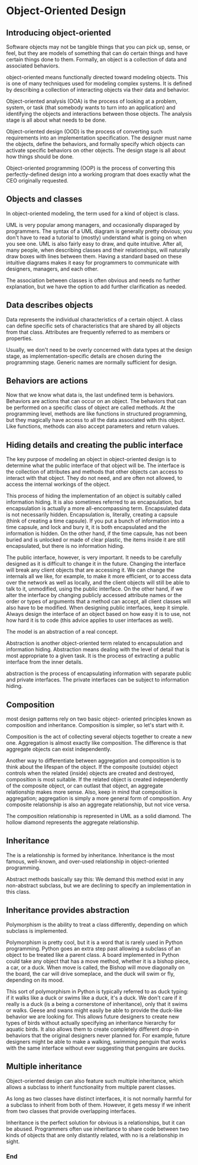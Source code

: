 # Object-Oriented Design

## Introducing object-oriented

Software objects may not be tangible things that you can pick up, sense, or feel, but they are models of something that can do certain things and have certain things done to them. Formally, an object is a collection of data and associated behaviors.

object-oriented means functionally directed toward modeling objects. This is one of many techniques used for modeling complex systems. It is defined by describing a collection of interacting objects via their data and behavior.

Object-oriented analysis (OOA) is the process of looking at a problem, system, or task (that somebody wants to turn into an application) and identifying the objects and interactions between those objects. The analysis stage is all about what needs to be done.

Object-oriented design (OOD) is the process of converting such requirements into an implementation specification. The designer must name the objects, define the behaviors, and formally specify which objects can activate specific behaviors on other objects. The design stage is all about how things should be done.

Object-oriented programming (OOP) is the process of converting this perfectly-defined design into a working program that does exactly what the CEO originally requested.

## Objects and classes
In object-oriented modeling, the term used for a kind of object is class.

UML is very popular among managers, and occasionally disparaged by programmers. The syntax of a UML diagram is generally pretty obvious; you don't have to read a tutorial to (mostly) understand what is going on when you see one. UML is also fairly easy to draw, and quite intuitive. After all, many people, when describing classes and their relationships, will naturally draw boxes with lines between them. Having a standard based on these intuitive diagrams makes it easy for programmers to communicate with designers, managers, and each other.

The association between classes is often obvious and needs no further explanation, but we have the option to add further clarification as needed.

## Data describes objects

Data represents the individual characteristics of a certain object. A class can define specific sets of characteristics that are shared by all objects from that class. Attributes are frequently referred to as members or properties.

Usually, we don't need to be overly concerned with data types at the design stage, as implementation-specific details are chosen during the programming stage. Generic names are normally sufficient for design.

## Behaviors are actions

Now that we know what data is, the last undefined term is behaviors. Behaviors are actions that can occur on an object. The behaviors that can be performed on a specific class of object are called methods. At the programming level, methods are like functions in structured programming, but they magically have access to all the data associated with this object. Like functions, methods can also accept parameters and return values.

## Hiding details and creating the public interface
The key purpose of modeling an object in object-oriented design is to determine what the public interface of that object will be. The interface is the collection of attributes and methods that other objects can access to interact with that object. They do not need, and are often not allowed, to access the internal workings of the object.

This process of hiding the implementation of an object is suitably called information hiding. It is also sometimes referred to as encapsulation, but encapsulation is actually a more all-encompassing term. Encapsulated data is not necessarily hidden. Encapsulation is, literally, creating a capsule (think of creating a time capsule). If you put a bunch of information into a time capsule, and lock and bury it, it is both encapsulated and the information is hidden. On the other hand, if the time capsule, has not been buried and is unlocked or made of clear plastic, the items inside it are still encapsulated, but there is no information hiding.

The public interface, however, is very important. It needs to be carefully designed as it is difficult to change it in the future. Changing the interface will break any client objects that are accessing it. We can change the internals all we like, for example, to make it more efficient, or to access data over the network as well as locally, and the client objects will still be able to talk to it, unmodified, using the public interface. On the other hand, if we alter the interface by changing publicly accessed attribute names or the order or types of arguments that a method can accept, all client classes will also have to be modified. When designing public interfaces, keep it simple. Always design the interface of an object based on how easy it is to use, not how hard it is to code (this advice applies to user interfaces as well).

The model is an abstraction of a real concept.

Abstraction is another object-oriented term related to encapsulation and information hiding. Abstraction means dealing with the level of detail that is most appropriate to a given task. It is the process of extracting a public interface from the inner details.

abstraction is the process of encapsulating information with separate public and private interfaces. The private interfaces can be subject to information hiding.

## Composition

most design patterns rely on two basic object- oriented principles known as composition and inheritance. Composition is simpler, so let's start with it.

Composition is the act of collecting several objects together to create a new one. Aggregation is almost exactly like composition. The difference is that aggregate objects can exist independently.

Another way to differentiate between aggregation and composition is to think about the lifespan of the object. If the composite (outside) object controls when the related (inside) objects are created and destroyed, composition is most suitable. If the related object is created independently of the composite object, or can outlast that object, an aggregate relationship makes more sense. Also, keep in mind that composition is aggregation; aggregation is simply a more general form of composition. Any composite relationship is also an aggregate relationship, but not vice versa.

The composition relationship is represented in UML as a solid diamond. The hollow diamond represents the aggregate relationship.

## Inheritance

The is a relationship is formed by inheritance. Inheritance is the most famous, well-known, and over-used relationship in object-oriented programming.

Abstract methods basically say this: We demand this method exist in any non-abstract subclass, but we are declining to specify an implementation in this class.

## Inheritance provides abstraction

Polymorphism is the ability to treat a class differently, depending on which subclass is implemented.

Polymorphism is pretty cool, but it is a word that is rarely used in Python programming.
Python goes an extra step past allowing a subclass of an object to be treated like a parent
class. A board implemented in Python could take any object that has a move method,
whether it is a bishop piece, a car, or a duck. When move is called, the Bishop will move
diagonally on the board, the car will drive someplace, and the duck will swim or fly,
depending on its mood.

This sort of polymorphism in Python is typically referred to as duck typing: if it walks like a duck or swims like a duck, it's a duck. We don't care if it really is a duck (is a being a cornerstone of inheritance), only that it swims or walks. Geese and swans might easily be able to provide the duck-like behavior we are looking for. This allows future designers to create new types of birds without actually specifying an inheritance hierarchy for aquatic birds. It also allows them to create completely different drop-in behaviors that the original designers never planned for. For example, future designers might be able to make a walking, swimming penguin that works with the same interface without ever suggesting that penguins are ducks.

## Multiple inheritance

Object-oriented design can also feature such multiple inheritance, which allows a subclass to inherit functionality from multiple parent classes.

As long as two classes have distinct interfaces, it is not normally harmful for a subclass to inherit from both of them. However, it gets messy if we inherit from two classes that provide overlapping interfaces.

Inheritance is the perfect solution for obvious is a relationships, but it can be abused. Programmers often use inheritance to share code between two kinds of objects that are only distantly related, with no is a relationship in sight.

### End
